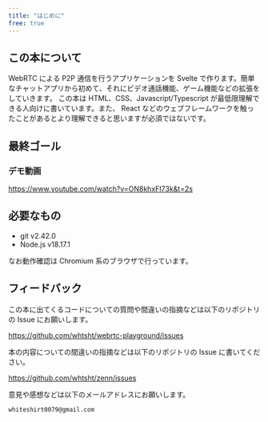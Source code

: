 ```yaml
---
title: "はじめに"
free: true
---
```


## この本について

WebRTC による P2P 通信を行うアプリケーションを Svelte で作ります。簡単なチャットアプリから初めて、それにビデオ通話機能、ゲーム機能などの拡張をしていきます。
この本は HTML、CSS、Javascript/Typescript が最低限理解できる人向けに書いています。また、 React などのウェブフレームワークを触ったことがあるとより理解できると思いますが必須ではないです。

## 最終ゴール

### デモ動画

https://www.youtube.com/watch?v=ON8khxFI73k&t=2s

## 必要なもの

-   git v2.42.0
-   Node.js v18.17.1

なお動作確認は Chromium 系のブラウザで行っています。

## フィードバック

この本に出てくるコードについての質問や間違いの指摘などは以下のリポジトリの Issue にお願いします。

https://github.com/whtsht/webrtc-playground/issues

本の内容についての間違いの指摘などは以下のリポジトリの Issue に書いてください。

https://github.com/whtsht/zenn/issues

意見や感想などは以下のメールアドレスにお願いします。

`whiteshirt0079@gmail.com`
